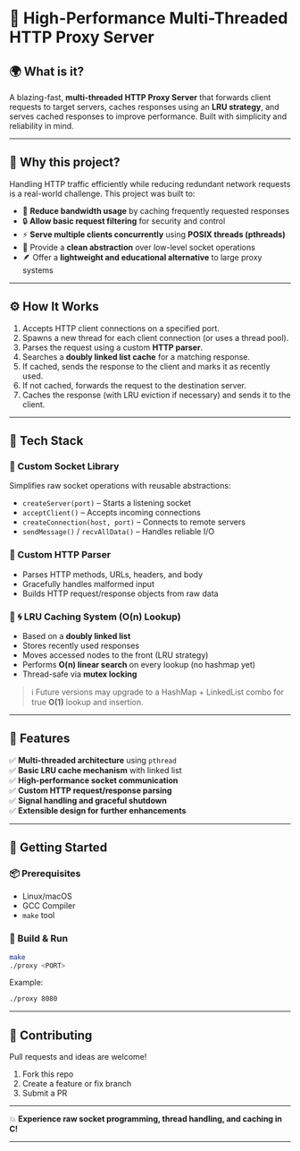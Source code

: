 # 🚀 High-Performance Multi-Threaded HTTP Proxy Server

## 🌍 What is it?
A blazing-fast, **multi-threaded HTTP Proxy Server** that forwards client requests to target servers, caches responses using an **LRU strategy**, and serves cached responses to improve performance. Built with simplicity and reliability in mind.

---

## 🤔 Why this project?
Handling HTTP traffic efficiently while reducing redundant network requests is a real-world challenge. This project was built to:

- 🔁 **Reduce bandwidth usage** by caching frequently requested responses  
- 🔒 **Allow basic request filtering** for security and control  
- ⚡ **Serve multiple clients concurrently** using **POSIX threads (pthreads)**  
- 🧩 Provide a **clean abstraction** over low-level socket operations  
- 🪶 Offer a **lightweight and educational alternative** to large proxy systems

---

## ⚙️ How It Works
1. Accepts HTTP client connections on a specified port.
2. Spawns a new thread for each client connection (or uses a thread pool).
3. Parses the request using a custom **HTTP parser**.
4. Searches a **doubly linked list cache** for a matching response.
5. If cached, sends the response to the client and marks it as recently used.
6. If not cached, forwards the request to the destination server.
7. Caches the response (with LRU eviction if necessary) and sends it to the client.

---

## 🧱 Tech Stack

### 🔹 Custom Socket Library
Simplifies raw socket operations with reusable abstractions:

- `createServer(port)` – Starts a listening socket  
- `acceptClient()` – Accepts incoming connections  
- `createConnection(host, port)` – Connects to remote servers  
- `sendMessage()` / `recvAllData()` – Handles reliable I/O  

### 🔹 Custom HTTP Parser
- Parses HTTP methods, URLs, headers, and body  
- Gracefully handles malformed input  
- Builds HTTP request/response objects from raw data

### 🔹 🌀 LRU Caching System (O(n) Lookup)
- Based on a **doubly linked list**  
- Stores recently used responses  
- Moves accessed nodes to the front (LRU strategy)  
- Performs **O(n) linear search** on every lookup (no hashmap yet)  
- Thread-safe via **mutex locking**

> ℹ️ Future versions may upgrade to a HashMap + LinkedList combo for true **O(1)** lookup and insertion.

---

## 🧪 Features
✅ **Multi-threaded architecture** using `pthread`  
✅ **Basic LRU cache mechanism** with linked list  
✅ **High-performance socket communication**  
✅ **Custom HTTP request/response parsing**  
✅ **Signal handling and graceful shutdown**  
✅ **Extensible design for further enhancements**

---

## 🚀 Getting Started

### 📦 Prerequisites
- Linux/macOS  
- GCC Compiler  
- `make` tool

### 🔧 Build & Run
```bash
make
./proxy <PORT>
```

Example:
```bash
./proxy 8080
```

---

## 🤝 Contributing
Pull requests and ideas are welcome!

1. Fork this repo  
2. Create a feature or fix branch  
3. Submit a PR

---

💥 **Experience raw socket programming, thread handling, and caching in C!**

---
